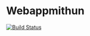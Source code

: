 # Webappmithun
[![Build Status](https://dev.azure.com/mithunnit/Webapp/_apis/build/status/mithunnit.Webappmithun?branchName=master)](https://dev.azure.com/mithunnit/Webapp/_build/latest?definitionId=58&branchName=master)
